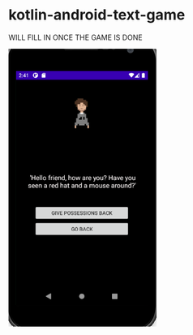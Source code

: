 # kotlin-android-text-game

WILL FILL IN ONCE THE GAME IS DONE 


<img title="demopic" alt="demopic" src="https://raw.githubusercontent.com/Beardificent/kotlin-android-text-game/master/kotlintextdemo.png">